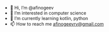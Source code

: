 - 👋 Hi, I’m @afinogeev
- 👀 I’m interested in computer science
- 🌱 I’m currently learning kotlin, python
- 📫 How to reach me afinogeevrv@gmail.com

<!---
afinogeev/afinogeev is a ✨ special ✨ repository because its `README.md` (this file) appears on your GitHub profile.
You can click the Preview link to take a look at your changes.
--->
